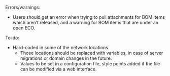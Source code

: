 Errors/warnings:

- Users should get an error when trying to pull attachments for BOM items which aren’t released, and a warning for BOM items that are under an open ECO.

To-do:

- Hard-coded in some of the network locations.
  - Those locations should be replaced with variables, in case of server migrations or domain changes in the future.
  - Values to be set in a configuration file, style points added if the file can be modified via a web interface.
